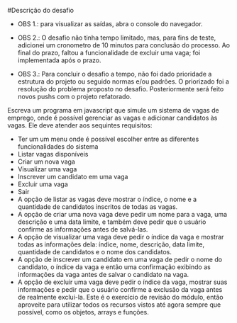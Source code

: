 #Descrição do desafio

- OBS 1.: para visualizar as saídas, abra o console do navegador.

- OBS 2.: O desafio não tinha tempo limitado, mas, para fins de teste, adicionei um cronometro de 10 minutos para conclusão do processo. Ao final do prazo, faltou a funcionalidade de excluir uma vaga; foi implementada após o prazo.

- OBS 3.: Para concluir o desafio a tempo, não foi dado prioridade a estrutura do projeto ou seguido normas e/ou padrões. O priorizado foi a resolução do problema proposto no desafio. Posteriormente será feito novos pushs com o projeto refatorado.

Escreva um programa em javascript que simule um sistema de vagas de emprego, onde é possível gerenciar as vagas e adicionar candidatos às vagas. Ele deve atender aos sequintes requisitos:

-   Ter um um menu onde é possível escolher entre as diferentes funcionalidades do sistema
-   Listar vagas disponíveis
-   Criar um nova vaga
-   Visualizar uma vaga
-   Inscrever um candidato em uma vaga
-   Excluir uma vaga
-   Sair
-   A opção de listar as vagas deve mostrar o índice, o nome e a quantidade de candidatos inscritos de todas as vagas.
-   A opção de criar uma nova vaga deve pedir um nome para a vaga, uma descrição e uma data limite, e também deve pedir que o usuário confirme as informações antes de salvá-las.
-   A opção de visualizar uma vaga deve pedir o índice da vaga e mostrar todas as informações dela: índice, nome, descrição, data limite, quantidade de candidatos e o nome dos candidatos.
-   A opção de inscrever um candidato em uma vaga de pedir o nome do candidato, o índice da vaga e então uma confirmação exibindo as informações da vaga antes de salvar o candidato na vaga.
-   A opção de excluir uma vaga deve pedir o índice da vaga, mostrar suas informações e pedir que o usuário confirme a exclusão da vaga antes de realmente exclui-la.
    Este é o exercício de revisão do módulo, então aproveite para utilizar todos os recursos vistos até agora sempre que possível, como os objetos, arrays e funções.




